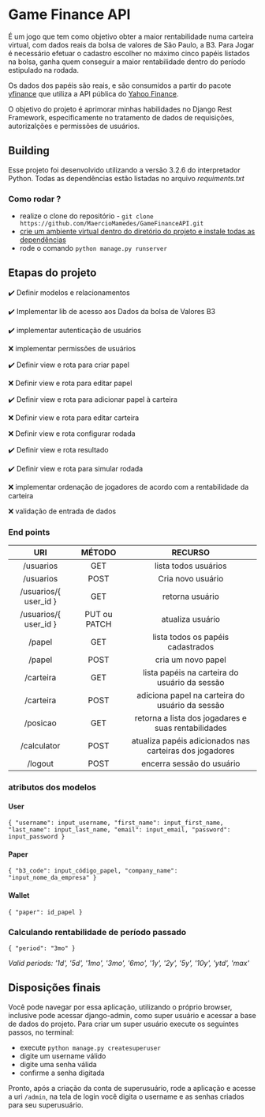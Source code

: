 # Game Finance API

É um jogo que tem como objetivo obter a maior rentabilidade numa carteira virtual, com dados reais da bolsa de valores de São Paulo, a B3. Para Jogar é necessário efetuar o cadastro escolher no máximo cinco papéis listados na bolsa, ganha quem conseguir a maior rentabilidade dentro do período estipulado na rodada.

Os dados dos papéis são reais, e são consumidos a partir do pacote [yfinance](https://github.com/ranaroussi/yfinance) que utiliza a API pública do [Yahoo Finance](https://finance.yahoo.com/).

O objetivo do projeto é aprimorar minhas habilidades no Django Rest Framework, especificamente no tratamento de dados de requisições, autorizalções e permissões de usuários.

## Building

Esse projeto foi desenvolvido utilizando a versão 3.2.6 do interpretador Python. Todas as dependências
estão listadas no arquivo *requiments.txt*

### Como rodar ?

* realize o clone do repositório - `git clone https://github.com/MaercioMamedes/GameFinanceAPI.git`
* [crie um ambiente virtual dentro do diretório do projeto e instale todas as dependências](https://www.alura.com.br/artigos/ambientes-virtuais-em-python)
* rode o comando `python manage.py runserver`


## Etapas do projeto

:heavy_check_mark: Definir modelos e relacionamentos

:heavy_check_mark: Implementar lib de acesso aos Dados da bolsa de Valores B3

:heavy_check_mark: implementar autenticação de usuários

:x: implementar permissões de usuários

:heavy_check_mark: Definir view e rota para criar papel

:x: Definir view e rota para editar papel

:heavy_check_mark: Definir view e rota para adicionar papel à carteira

:x: Definir view e rota para editar carteira

:x: Definir view e rota configurar rodada

:heavy_check_mark: Definir view e rota resultado

:heavy_check_mark: Definir view e rota para simular rodada

:x: implementar ordenação de jogadores de acordo com a rentabilidade da carteira

:x: validação de entrada de dados


### End points

|          URI          |    MÉTODO    |                         RECURSO                         |
|:---------------------:|:------------:|:-------------------------------------------------------:|
|       /usuarios       |     GET      |                  lista todos usuários                   |
|       /usuarios       |     POST     |                    Cria novo usuário                    |
| /usuarios/{ user_id } |     GET      |                     retorna usuário                     |
| /usuarios/{ user_id } | PUT ou PATCH |                    atualiza usuário                     |
|        /papel         |     GET      |            lista todos os papéis cadastrados            |
|        /papel         |     POST     |                   cria um novo papel                    |
|       /carteira       |     GET      |      lista papéis na carteira do usuário da sessão      |
|       /carteira       |     POST     |     adiciona papel na carteira do usuário da sessão     |
|       /posicao        |     GET      |   retorna a lista dos jogadares e suas rentabilidades   |
|      /calculator      |     POST     | atualiza papéis adicionados nas carteiras dos jogadores |
|        /logout        |     POST     |                encerra sessão do usuário                |


### atributos dos modelos

#### User 
`{
    "username": input_username,
    "first_name": input_first_name,
    "last_name": input_last_name,
    "email": input_email,
    "password": input_password
}`

#### Paper
`{
    "b3_code": input_código_papel,
    "company_name": "input_nome_da_empresa"
}`

#### Wallet

`{
    "paper": id_papel
}`

### Calculando rentabilidade de período passado

`{
    "period": "3mo"
}`

*Valid periods: '1d', '5d', '1mo', '3mo', '6mo', '1y', '2y', '5y', '10y', 'ytd', 'max'*

## Disposições finais

Você pode navegar por essa aplicação, utilizando o próprio browser, inclusive pode acessar django-admin,
como super usuário e acessar a base de dados do projeto.
Para criar um super usuário execute os seguintes passos, no terminal:
* execute `python manage.py createsuperuser`
* digite um username válido
* digite uma senha válida
* confirme a senha digitada

Pronto, após a criação da conta de superusuário, rode a aplicação e acesse a uri `/admin`, na tela de 
login você digita o username e as senhas criados para seu superusuário.